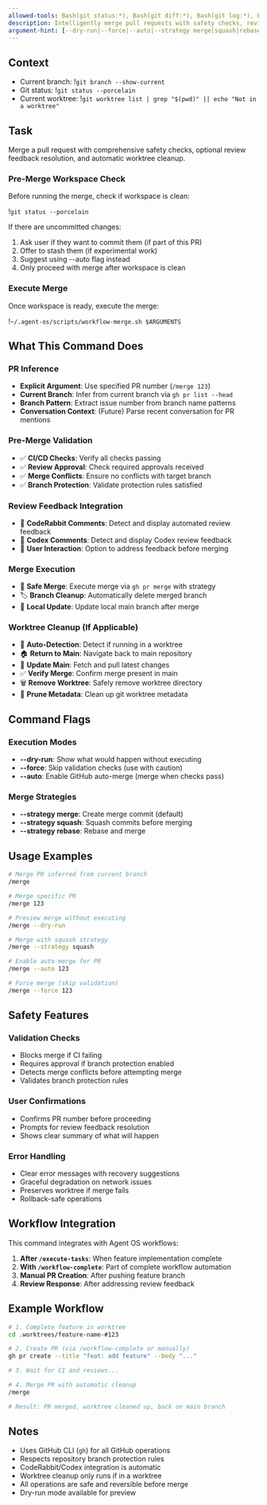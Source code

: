 ```yaml
---
allowed-tools: Bash(git status:*), Bash(git diff:*), Bash(git log:*), Bash(git branch:*), Bash(git worktree:*), Bash(git fetch:*), Bash(git pull:*), Bash(git checkout:*), Bash(gh pr:*), Bash(gh api:*), Bash(gh repo:*), Bash(grep:*), Bash(sed:*), Bash(~/.agent-os/scripts/workflow-merge.sh:*)
description: Intelligently merge pull requests with safety checks, review feedback integration, and worktree cleanup
argument-hint: [--dry-run|--force|--auto|--strategy merge|squash|rebase] [pr_number]
---
```


## Context

- Current branch: !`git branch --show-current`
- Git status: !`git status --porcelain`
- Current worktree: !`git worktree list | grep "$(pwd)" || echo "Not in a worktree"`

## Task

Merge a pull request with comprehensive safety checks, optional review feedback resolution, and automatic worktree cleanup.

### Pre-Merge Workspace Check

Before running the merge, check if workspace is clean:

!`git status --porcelain`

If there are uncommitted changes:
1. Ask user if they want to commit them (if part of this PR)
2. Offer to stash them (if experimental work)
3. Suggest using --auto flag instead
4. Only proceed with merge after workspace is clean

### Execute Merge

Once workspace is ready, execute the merge:

!`~/.agent-os/scripts/workflow-merge.sh $ARGUMENTS`

## What This Command Does

### PR Inference
- **Explicit Argument**: Use specified PR number (`/merge 123`)
- **Current Branch**: Infer from current branch via `gh pr list --head`
- **Branch Pattern**: Extract issue number from branch name patterns
- **Conversation Context**: (Future) Parse recent conversation for PR mentions

### Pre-Merge Validation
- ✅ **CI/CD Checks**: Verify all checks passing
- ✅ **Review Approval**: Check required approvals received
- ✅ **Merge Conflicts**: Ensure no conflicts with target branch
- ✅ **Branch Protection**: Validate protection rules satisfied

### Review Feedback Integration
- 🤖 **CodeRabbit Comments**: Detect and display automated review feedback
- 🤖 **Codex Comments**: Detect and display Codex review feedback
- 📝 **User Interaction**: Option to address feedback before merging

### Merge Execution
- 🔀 **Safe Merge**: Execute merge via `gh pr merge` with strategy
- 🏷️ **Branch Cleanup**: Automatically delete merged branch
- 🔄 **Local Update**: Update local main branch after merge

### Worktree Cleanup (If Applicable)
- 🧹 **Auto-Detection**: Detect if running in a worktree
- 🏠 **Return to Main**: Navigate back to main repository
- 🔄 **Update Main**: Fetch and pull latest changes
- ✅ **Verify Merge**: Confirm merge present in main
- 🗑️ **Remove Worktree**: Safely remove worktree directory
- 🔧 **Prune Metadata**: Clean up git worktree metadata

## Command Flags

### Execution Modes
- **--dry-run**: Show what would happen without executing
- **--force**: Skip validation checks (use with caution)
- **--auto**: Enable GitHub auto-merge (merge when checks pass)

### Merge Strategies
- **--strategy merge**: Create merge commit (default)
- **--strategy squash**: Squash commits before merging
- **--strategy rebase**: Rebase and merge

## Usage Examples

```bash
# Merge PR inferred from current branch
/merge

# Merge specific PR
/merge 123

# Preview merge without executing
/merge --dry-run

# Merge with squash strategy
/merge --strategy squash

# Enable auto-merge for PR
/merge --auto 123

# Force merge (skip validation)
/merge --force 123
```

## Safety Features

### Validation Checks
- Blocks merge if CI failing
- Requires approval if branch protection enabled
- Detects merge conflicts before attempting merge
- Validates branch protection rules

### User Confirmations
- Confirms PR number before proceeding
- Prompts for review feedback resolution
- Shows clear summary of what will happen

### Error Handling
- Clear error messages with recovery suggestions
- Graceful degradation on network issues
- Preserves worktree if merge fails
- Rollback-safe operations

## Workflow Integration

This command integrates with Agent OS workflows:

1. **After `/execute-tasks`**: When feature implementation complete
2. **With `/workflow-complete`**: Part of complete workflow automation
3. **Manual PR Creation**: After pushing feature branch
4. **Review Response**: After addressing review feedback

## Example Workflow

```bash
# 1. Complete feature in worktree
cd .worktrees/feature-name-#123

# 2. Create PR (via /workflow-complete or manually)
gh pr create --title "feat: add feature" --body "..."

# 3. Wait for CI and reviews...

# 4. Merge PR with automatic cleanup
/merge

# Result: PR merged, worktree cleaned up, back on main branch
```

## Notes

- Uses GitHub CLI (`gh`) for all GitHub operations
- Respects repository branch protection rules
- CodeRabbit/Codex integration is automatic
- Worktree cleanup only runs if in a worktree
- All operations are safe and reversible before merge
- Dry-run mode available for preview
